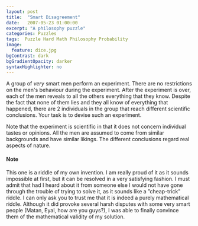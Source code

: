 ```yaml
---
layout: post
title:  "Smart Disagreement"
date:   2007-05-23 01:00:00
excerpt: "A philosophy puzzle"
categories: Puzzles
tags:  Puzzle Hard Math Philosophy Probability
image:
  feature: dice.jpg
bgContrast: dark
bgGradientOpacity: darker
syntaxHighlighter: no
---
```

A group of *very* smart men perform an experiment. There are no restrictions on the men's behaviour during the experiment. After the experiment is over, each of the men reveals to all the others everything that they know. Despite the fact that none of them lies and they all know of everything that happened, there are 2 individuals in the group that reach different scientific conclusions. Your task is to devise such an experiment.

Note that the experiment is scientific in that it does not concern individual tastes or opinions. All the men are assumed to come from similar backgrounds and have similar likings. The different conclusions regard real aspects of nature.

#### Note

This one is a riddle of my own invention. I am really proud of it as it sounds impossible at first, but it can be resolved in a very satisfying fashion. I must admit that had I heard about it from someone else I would not have gone through the trouble of trying to solve it, as it sounds like a ”cheap-trick” riddle. I can only ask you to trust me that it is indeed a purely mathematical riddle. Although it did provoke several harsh disputes with some very smart people (Matan, Eyal, how are you guys?), I was able to finally convince them of the mathematical validity of my solution.
